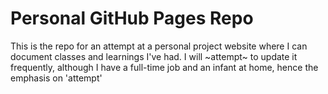 # Personal GitHub Pages Repo
This is the repo for an attempt at a personal project website where I can document classes and learnings I've had. I will ~attempt~ to update it frequently, although I have a full-time job and an infant at home, hence the emphasis on 'attempt'
